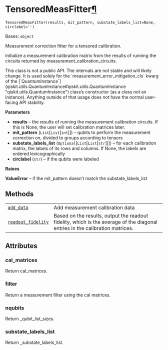 # TensoredMeasFitter[¶](#tensoredmeasfitter "Permalink to this headline")

<span id="undefined" />

`TensoredMeasFitter(results, mit_pattern, substate_labels_list=None, circlabel='')`

Bases: `object`

Measurement correction fitter for a tensored calibration.

Initialize a measurement calibration matrix from the results of running the circuits returned by measurement\_calibration\_circuits.

<Admonition title="Warning" type="caution">
  This class is not a public API. The internals are not stable and will likely change. It is used solely for the `measurement_error_mitigation_cls` kwarg of the [`QuantumInstance`](qiskit.utils.QuantumInstance#qiskit.utils.QuantumInstance "qiskit.utils.QuantumInstance") class’s constructor (as a class not an instance). Anything outside of that usage does not have the normal user-facing API stability.
</Admonition>

**Parameters**

*   **results** – the results of running the measurement calibration circuits. If this is None, the user will set calibration matrices later.
*   **mit\_pattern** (`List`\[`List`\[`int`]]) – qubits to perform the measurement correction on, divided to groups according to tensors
*   **substate\_labels\_list** (`Optional`\[`List`\[`List`\[`str`]]]) – for each calibration matrix, the labels of its rows and columns. If None, the labels are ordered lexicographically
*   **circlabel** (`str`) – if the qubits were labeled

**Raises**

**ValueError** – if the mit\_pattern doesn’t match the substate\_labels\_list

## Methods

|                                                                                                                                                                                                             |                                                                                                                              |
| ----------------------------------------------------------------------------------------------------------------------------------------------------------------------------------------------------------- | ---------------------------------------------------------------------------------------------------------------------------- |
| [`add_data`](qiskit.utils.mitigation.TensoredMeasFitter.add_data#qiskit.utils.mitigation.TensoredMeasFitter.add_data "qiskit.utils.mitigation.TensoredMeasFitter.add_data")                                 | Add measurement calibration data                                                                                             |
| [`readout_fidelity`](qiskit.utils.mitigation.TensoredMeasFitter.readout_fidelity#qiskit.utils.mitigation.TensoredMeasFitter.readout_fidelity "qiskit.utils.mitigation.TensoredMeasFitter.readout_fidelity") | Based on the results, output the readout fidelity, which is the average of the diagonal entries in the calibration matrices. |

## Attributes

<span id="undefined" />

### cal\_matrices

Return cal\_matrices.

<span id="undefined" />

### filter

Return a measurement filter using the cal matrices.

<span id="undefined" />

### nqubits

Return \_qubit\_list\_sizes.

<span id="undefined" />

### substate\_labels\_list

Return \_substate\_labels\_list.
